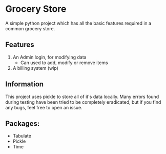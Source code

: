 # Grocery Store

A simple python project which has all the basic features required in a common grocery store.

## Features
1. An Admin login, for modifying data
     - Can used to add, modify or remove items
3. A billing system (wip)


## Information
This project uses pickle to store all of it's data locally. Many errors found during testing have been tried to be completely eradicated, but if you find any bugs, feel free to open an issue.

## Packages:
- Tabulate
- Pickle
- Time

